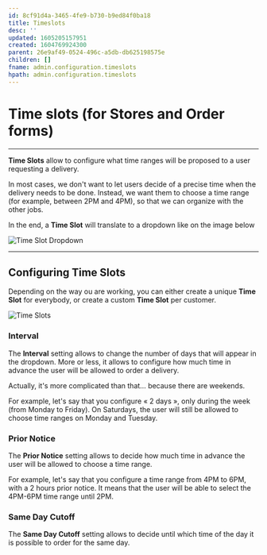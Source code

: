 ```yaml
---
id: 8cf91d4a-3465-4fe9-b730-b9ed84f0ba18
title: Timeslots
desc: ''
updated: 1605205157951
created: 1604769924300
parent: 26e9af49-0524-496c-a5db-db625198575e
children: []
fname: admin.configuration.timeslots
hpath: admin.configuration.timeslots
---
```

# Time slots (for Stores and Order forms)

* * *

**Time Slots** allow to configure what time ranges will be proposed to a user requesting a delivery.

In most cases, we don't want to let users decide of a precise time when the delivery needs to be done.
Instead, we want them to choose a time range (for example, between 2PM and 4PM), so that we can organize with the other jobs.

In the end, a **Time Slot** will translate to a dropdown like on the image below

![Time Slot Dropdown](coopcycle-docs/assets/images/time_slot_dropdown_en.png)

* * *

## Configuring Time Slots

Depending on the way ou are working, you can either create a unique **Time Slot** for everybody, or create a custom **Time Slot** per customer.

![Time Slots](coopcycle-docs/assets/images/time_slots_en.png)

### Interval

The **Interval** setting allows to change the number of days that will appear in the dropdown.
More or less, it allows to configure how much time in advance the user will be allowed to order a delivery.

Actually, it's more complicated than that… because there are weekends.

For example, let's say that you configure « 2 days », only during the week (from Monday to Friday).
On Saturdays, the user will still be allowed to choose time ranges on Monday and Tuesday.

### Prior Notice

The **Prior Notice** setting allows to decide how much time in advance the user will be allowed to choose a time range.

For example, let's say that you configure a time range from 4PM to 6PM, with a 2 hours prior notice.
It means that the user will be able to select the 4PM-6PM time range until 2PM.

### Same Day Cutoff

The **Same Day Cutoff** setting allows to decide until which time of the day it is possible to order for the same day.

